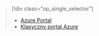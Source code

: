 > [!div class="op_single_selector"]
> * [Azure Portal](../articles/storage/storage-create-storage-account.md)
> * [Klasyczny portal Azure](../articles/storage/storage-create-storage-account-classic-portal.md)
> 
> 

<!--HONumber=Sep16_HO3-->


